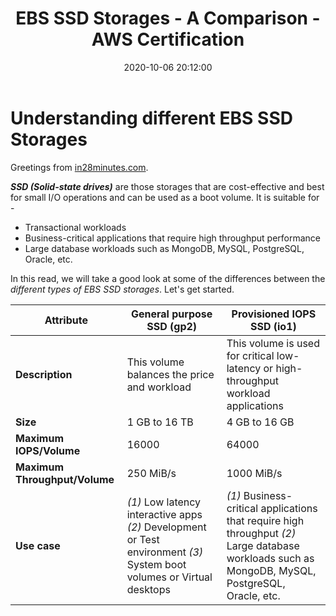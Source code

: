 ﻿---
layout:     post
title:      EBS SSD Storages - A Comparison - AWS Certification
date:       2020-10-06 20:12:00
summary:    Let's compare the different EBS SSD Storages
categories:  AWS_CLOUD AWS_STORAGE
permalink:  /aws-certification-ebs-ssd-storages-comparison
---

# Understanding different EBS SSD Storages

Greetings from [in28minutes.com](https://courses.in28minutes.com/). 

***SSD (Solid-state drives)*** are those storages that are cost-effective and best for small I/O operations and can be used as a boot volume. It is suitable for -

 - Transactional workloads
 - Business-critical applications that require high throughput performance
 - Large database workloads such as MongoDB, MySQL, PostgreSQL, Oracle, etc.

In this read, we will take a good look at some of the differences between the *different types of EBS SSD storages*. Let's get started.

| Attribute | General purpose SSD (gp2) | Provisioned IOPS SSD (io1) |
|--|--|--|
| **Description** | This volume balances the price and workload | This volume is used for critical low-latency or high-throughput workload applications |
| **Size** | 1 GB to 16 TB | 4 GB to 16 GB |
| **Maximum IOPS/Volume** | 16000 | 64000 |
| **Maximum Throughput/Volume** | 250 MiB/s | 1000 MiB/s |
| **Use case** | *(1)* Low latency interactive apps *(2)* Development or Test environment *(3)* System boot volumes or Virtual desktops | *(1)* Business-critical applications that require high throughput *(2)* Large database workloads such as MongoDB, MySQL, PostgreSQL, Oracle, etc.  |
